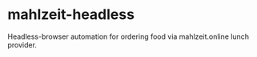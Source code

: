 # mahlzeit-headless
Headless-browser automation for ordering food via mahlzeit.online lunch provider.
